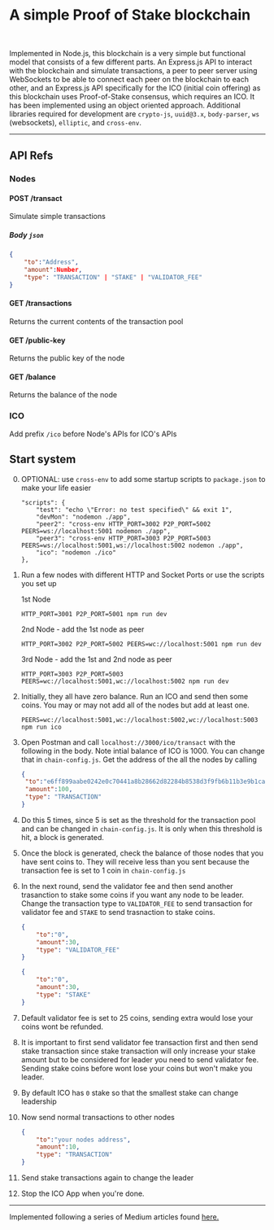# A simple Proof of Stake blockchain
<br>

Implemented in Node.js, this blockchain is a very simple but functional model that consists of a few different parts. An Express.js API to interact with the blockchain and simulate transactions, a peer to peer server using WebSockets to be able to connect each peer on the blockchain to each other, and an Express.js API specifically for the ICO (initial coin offering) as this blockchain uses Proof-of-Stake consensus, which requires an ICO. It has been implemented using an object oriented approach. Additional libraries required for development are `crypto-js`, `uuid@3.x`, `body-parser`, `ws` (websockets), `elliptic`, and `cross-env`. <br>
<hr>

## API Refs

### Nodes

#### POST /transact
Simulate simple transactions

##### Body `json`
```json
{
    "to":"Address",
    "amount":Number,
    "type": "TRANSACTION" | "STAKE" | "VALIDATOR_FEE"
}
```

#### GET /transactions
Returns the current contents of the transaction pool

#### GET /public-key
Returns the public key of the node

#### GET /balance
Returns the balance of the node

### ICO

Add prefix `/ico` before Node's APIs for ICO's APIs

## Start system

0. OPTIONAL: use `cross-env` to add some startup scripts to `package.json` to make your life easier
    ```
    "scripts": {
	    "test": "echo \"Error: no test specified\" && exit 1",
	    "devMon": "nodemon ./app",
	    "peer2": "cross-env HTTP_PORT=3002 P2P_PORT=5002 PEERS=ws://localhost:5001 nodemon ./app",
	    "peer3": "cross-env HTTP_PORT=3003 P2P_PORT=5003 PEERS=ws://localhost:5001,ws://localhost:5002 nodemon ./app",
	    "ico": "nodemon ./ico"
    },
    ```

1. Run a few nodes with different HTTP and Socket Ports or use the scripts you set up
    
    1st Node
    ```
    HTTP_PORT=3001 P2P_PORT=5001 npm run dev
    ```
    2nd Node - add the 1st node as peer
    ```
    HTTP_PORT=3002 P2P_PORT=5002 PEERS=wc://localhost:5001 npm run dev
    ```

    3rd Node - add the 1st and 2nd node as peer
    ```
    HTTP_PORT=3003 P2P_PORT=5003 PEERS=wc://localhost:5001,wc://localhost:5002 npm run dev
    ```

2. Initially, they all have zero balance. Run an ICO and send then some coins. You may or may not add all of the nodes but add at least one.

    ```
    PEERS=wc://localhost:5001,wc://localhost:5002,wc://localhost:5003 npm run ico
    ```

3. Open Postman and call `localhost://3000/ico/transact` with the following in the body. Note intial balance of ICO is 1000. You can change that in `chain-config.js`. Get the address of the all the nodes by calling
   ```json
   {
	"to":"e6ff899aabe0242e0c70441a8b28662d82284b8538d3f9fb6b11b3e9b1cad849",
	"amount":100,
	"type": "TRANSACTION"
   }
   ```

4. Do this 5 times, since 5 is set as the threshold for the transaction pool and can be changed in `chain-config.js`. It is only when this threshold is hit, a block is generated.
5. Once the block is generated, check the balance of those nodes that you have sent coins to. They will receive less than you sent because the transaction fee is set to 1 coin in `chain-config.js`
6. In the next round, send the validator fee and then send another trasanction to stake some coins if you want any node to be leader. Change the transaction type to `VALIDATOR_FEE` to send transaction for validator fee and `STAKE` to send trasnaction to stake coins.

    ```json
    {
        "to":"0",
        "amount":30,
        "type": "VALIDATOR_FEE"
    }
    ```
    ```json
    {
        "to":"0",
        "amount":30,
        "type": "STAKE"
    }
    ```
7. Default validator fee is set to 25 coins, sending extra would lose your coins wont be refunded.
8. It is important to first send validator fee transaction first and then send stake transaction since stake transaction will only increase your stake amount but to be considered for leader you need to send validator fee. Sending stake coins before wont lose your coins but won't make you leader.
9. By default ICO has `0` stake so that the smallest stake can change leadership
10. Now send normal transactions to other nodes
    ```json
    {
        "to":"your nodes address",
        "amount":10,
        "type": "TRANSACTION"
    }
    ```
11. Send stake transactions again to change the leader
12. Stop the ICO App when you're done.

<hr>

Implemented following a series of Medium articles found <a href="https://medium.com/@kashishkhullar">here.

